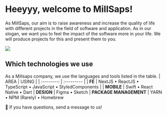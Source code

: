 # Heeyyy, welcome to MillSaps!

As MillSaps, our aim is to raise awareness and increase the quality of life with different projects in the field of software and application. As in our slogan, we want you to feel the impact of the software more in your life. We will produce projects for this and present them to you.

![](https://media1.giphy.com/media/BgKEiHf1xNV0h6IcSX/giphy.gif?cid=ecf05e47tfyv323c28ibzit6ogxzgs05mqxkovcvmb2jd3tc&rid=giphy.gif&ct=g)

## Which technologies we use

As a Millsaps company, we use the languages and tools listed in the table.
| AREA | USING |
| :--------: | :--------- |
| **FE** | NextJS • ReactJS • TypeScript • JavaScript • StyledComponents |
| **MOBILE** | Swift • React Native • Dart
| **DESIGN** | Figma • Sketch
| **PACKAGE MANAGEMENT** | YARN • NPM (Rarely) • Homebrew

🤔 If you have questions, send a message to us!
